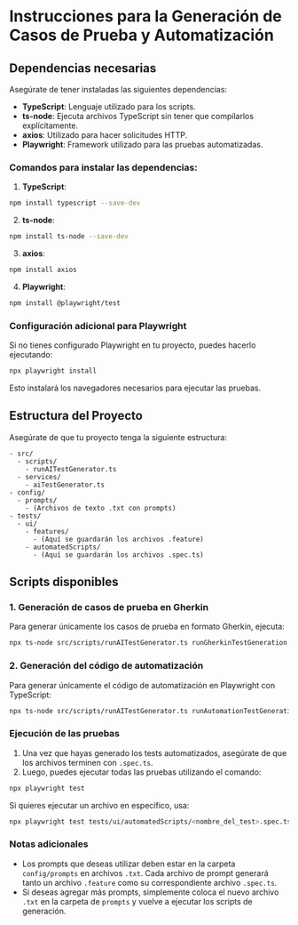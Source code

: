 
# Instrucciones para la Generación de Casos de Prueba y Automatización

## Dependencias necesarias

Asegúrate de tener instaladas las siguientes dependencias:

- **TypeScript**: Lenguaje utilizado para los scripts.
- **ts-node**: Ejecuta archivos TypeScript sin tener que compilarlos explícitamente.
- **axios**: Utilizado para hacer solicitudes HTTP.
- **Playwright**: Framework utilizado para las pruebas automatizadas.
  
### Comandos para instalar las dependencias:

1. **TypeScript**:
```bash
npm install typescript --save-dev
```

2. **ts-node**:
```bash
npm install ts-node --save-dev
```

3. **axios**:
```bash
npm install axios
```

4. **Playwright**:
```bash
npm install @playwright/test
```

### Configuración adicional para Playwright

Si no tienes configurado Playwright en tu proyecto, puedes hacerlo ejecutando:

```bash
npx playwright install
```

Esto instalará los navegadores necesarios para ejecutar las pruebas.

## Estructura del Proyecto

Asegúrate de que tu proyecto tenga la siguiente estructura:

```plaintext
- src/
  - scripts/
    - runAITestGenerator.ts
  - services/
    - aiTestGenerator.ts
- config/
  - prompts/
    - (Archivos de texto .txt con prompts)
- tests/
  - ui/
    - features/
      - (Aquí se guardarán los archivos .feature)
    - automatedScripts/
      - (Aquí se guardarán los archivos .spec.ts)
```

## Scripts disponibles

### 1. Generación de casos de prueba en Gherkin

Para generar únicamente los casos de prueba en formato Gherkin, ejecuta:

```bash
npx ts-node src/scripts/runAITestGenerator.ts runGherkinTestGeneration
```

### 2. Generación del código de automatización

Para generar únicamente el código de automatización en Playwright con TypeScript:

```bash
npx ts-node src/scripts/runAITestGenerator.ts runAutomationTestGeneration
```

### Ejecución de las pruebas

1. Una vez que hayas generado los tests automatizados, asegúrate de que los archivos terminen con `.spec.ts`.
2. Luego, puedes ejecutar todas las pruebas utilizando el comando:

```bash
npx playwright test
```

Si quieres ejecutar un archivo en específico, usa:

```bash
npx playwright test tests/ui/automatedScripts/<nombre_del_test>.spec.ts
```

### Notas adicionales

- Los prompts que deseas utilizar deben estar en la carpeta `config/prompts` en archivos `.txt`. Cada archivo de prompt generará tanto un archivo `.feature` como su correspondiente archivo `.spec.ts`.
- Si deseas agregar más prompts, simplemente coloca el nuevo archivo `.txt` en la carpeta de `prompts` y vuelve a ejecutar los scripts de generación.

